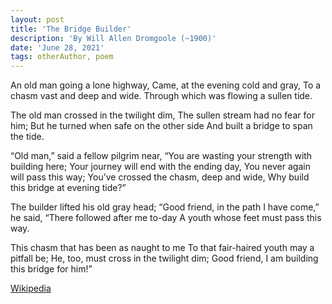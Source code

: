 ```yaml
---
layout: post
title: 'The Bridge Builder'
description: 'By Will Allen Dromgoole (~1900)'
date: 'June 28, 2021'
tags: otherAuthor, poem
---
```




An old man going a lone highway,
Came, at the evening cold and gray,
To a chasm vast and deep and wide.
Through which was flowing a sullen tide.

The old man crossed in the twilight dim,
The sullen stream had no fear for him;
But he turned when safe on the other side
And built a bridge to span the tide.

“Old man,” said a fellow pilgrim near,
“You are wasting your strength with building here;
Your journey will end with the ending day,
You never again will pass this way;
You’ve crossed the chasm, deep and wide,
Why build this bridge at evening tide?”

The builder lifted his old gray head;
“Good friend, in the path I have come,” he said,
“There followed after me to-day
A youth whose feet must pass this way.

This chasm that has been as naught to me
To that fair-haired youth may a pitfall be;
He, too, must cross in the twilight dim;
Good friend, I am building this bridge for him!”

[Wikipedia](https://en.wikipedia.org/wiki/The_Bridge_Builder)

